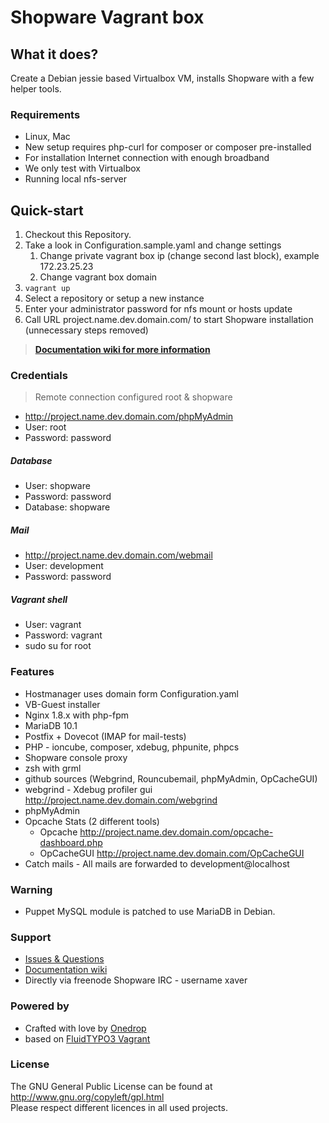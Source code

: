# Shopware Vagrant box

## What it does?
Create a Debian jessie based Virtualbox VM, installs Shopware with a few helper tools.

### Requirements
- Linux, Mac
- New setup requires php-curl for composer or composer pre-installed
- For installation Internet connection with enough broadband
- We only test with Virtualbox
- Running local nfs-server

## Quick-start
1. Checkout this Repository.
2. Take a look in Configuration.sample.yaml and change settings
    1. Change private vagrant box ip (change second last block), example 172.23.25.23
    2. Change vagrant box domain
3. ```vagrant up```
4. Select a repository or setup a new instance
5. Enter your administrator password for nfs mount or hosts update
6. Call URL project.name.dev.domain.com/ to start Shopware installation (unnecessary steps removed)

> **[Documentation wiki for more information](https://gitlab.com/xf-/shopware-vagrant/wikis/home)**

### Credentials
> Remote connection configured root & shopware

- http://project.name.dev.domain.com/phpMyAdmin
- User: root
- Password: password

##### Database
- User: shopware
- Password: password
- Database: shopware

##### Mail
- http://project.name.dev.domain.com/webmail
- User: development
- Password: password

##### Vagrant shell
- User: vagrant
- Password: vagrant
- sudo su for root

### Features
- Hostmanager uses domain form Configuration.yaml
- VB-Guest installer
- Nginx 1.8.x with php-fpm
- MariaDB 10.1
- Postfix + Dovecot (IMAP for mail-tests)
- PHP - ioncube, composer, xdebug, phpunite, phpcs
- Shopware console proxy
- zsh with grml
- github sources (Webgrind, Rouncubemail, phpMyAdmin, OpCacheGUI)
- webgrind - Xdebug profiler gui http://project.name.dev.domain.com/webgrind
- phpMyAdmin
- Opcache Stats (2 different tools)
    * Opcache http://project.name.dev.domain.com/opcache-dashboard.php
    * OpCacheGUI http://project.name.dev.domain.com/OpCacheGUI
- Catch mails - All mails are forwarded to development@localhost


### Warning
- Puppet MySQL module is patched to use MariaDB in Debian.

### Support
- [Issues & Questions](https://gitlab.com/xf-/shopware-vagrant/)
- [Documentation wiki](https://gitlab.com/xf-/shopware-vagrant/wikis/home)
- Directly via freenode Shopware IRC - username xaver

### Powered by
- Crafted with love by [Onedrop](https://1drop.de/)
- based on [FluidTYPO3 Vagrant](https://github.com/FluidTYPO3/FluidTYPO3-Vagrant/)

### License
The GNU General Public License can be found at http://www.gnu.org/copyleft/gpl.html<br />
Please respect different licences in all used projects.
